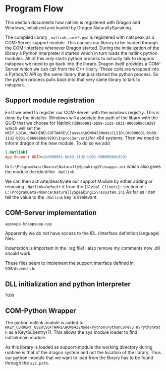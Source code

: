 # Program Flow

This section documents how natlink is registered with Dragon and Windows, initialized and loaded by Dragon NaturallySpeaking.

The compiled library `_natlink_core*.pyd` is registered with natspeak as a COM-Server support module.
This causes our library to be loaded through the COM-Interface whenever Dragon started.
During the initialization of the library a Python interpreter it started which in turn loads the natlink python modules.
All of this only starts python process to actually talk to dragons natspeak we need to go back into the library. 
Dragon itself provides a COM-Server which we can call from the C++ libary. 
These calls are wrapped into a Python/C API by the same library that just started the python process. 
So the python process pulls back into that very same library to talk to natspeak.

## Support module registration

First we need to register our COM-Server with the windows registry.
This is done by the installer. Windows will associate the path of the libary with the GUID that we choose for Natlink (`dd990001-bb89-11d2-b031-0060088dc929`) 
which will set the `HKEY_LOCAL_MACHINE\SOFTWARE\Classes\WOW6432Node\CLSID\{dd990001-bb89-11d2-b031-0060088dc929}\InprocServer32`for x64 systems.
Then we need to inform dragon of the new module. To do so we add

```ini
[.Natlink]
App Support GUID={dd990001-bb89-11d2-b031-0060088dc929}
```

to `C:\ProgramData\Nuance\NaturallySpeaking15\nsapps.ini` which also gives the module the identifier `.Natlink`
 
We can then activate/deactivate our support Module by either adding or removing `.Natlink=Default` it from the 
`[Global Clients]:` section of :  `C:\ProgramData\Nuance\NaturallySpeaking15\nssystem.ini`
As far as I can tell the value to the `.Natlink` key is irrelevant.
 
## COM-Server implementation
`appsupp.h/appsupp.cpp`

Apparently we do not have access to the IDL (interface definition language) files. 

Indentation is important in the .reg file! I also remove my comments now .dll should work.

These files seem to implement the support interface defined in `COM/dspeech.h`.

## DLL initialization and python Interpreter

`TODO`

## COM-Python Wrapper

The python natlink module is added to `HKEY_CURRENT_USER\SOFTWARE\WOW6432Node\Python\PythonCore\3.8\PythonPath`
as a Key/Subentry(?). This allows the sys module loader to find natlinkmain module.

As this library is loaded as support-module the working directory during runtime is that of the dragon system and
not the location of the library. Thus our python-module that we want to load from the library has to be
found through the `sys.path`.

